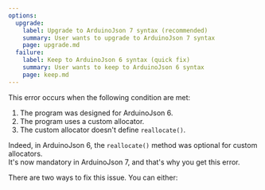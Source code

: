 ```yaml
---
options:
  upgrade:
    label: Upgrade to ArduinoJson 7 syntax (recommended)
    summary: User wants to upgrade to ArduinoJson 7 syntax
    page: upgrade.md
  failure:
    label: Keep to ArduinoJson 6 syntax (quick fix)
    summary: User wants to keep to ArduinoJson 6 syntax
    page: keep.md
---
```


This error occurs when the following condition are met:

1. The program was designed for ArduinoJson 6.
2. The program uses a custom allocator.
3. The custom allocator doesn't define `reallocate()`.

Indeed, in ArduinoJson 6, the `reallocate()` method was optional for custom allocators.  
It's now mandatory in ArduinoJson 7, and that's why you get this error.

There are two ways to fix this issue. You can either:
